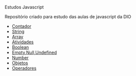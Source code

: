 Estudos Javascript

Repositório criado para estudo das aulas de javascript da DIO

<ul>
<li> <a href="https://github.com/Versart/Mini-Projetos-Javascript/tree/master/contador">Contador</a> </li>
 <li> <a href="https://github.com/Versart/Estudo-Javascript/tree/master/string">String</a> </li>
 <li> <a href="https://github.com/Versart/Estudo-Javascript/tree/master/array"> Array </a> </li>
 <li> <a href="https://github.com/Versart/Estudo-Javascript/tree/master/atividades"> Atividades </a> </li>
 <li> <a href="https://github.com/Versart/Estudo-Javascript/tree/master/boolean"> Boolean </a> </li>
 <li> <a href="https://github.com/Versart/Estudo-Javascript/tree/master/empty%2Cnull%2Cundefined"> Empty,Null,Undefined </a> </li>
 <li> <a href="https://github.com/Versart/Estudo-Javascript/tree/master/number"> Number </a> </li>
 <li> <a href="https://github.com/Versart/Estudo-Javascript/tree/master/objetos"> Objetos </a> </li>
 <li> <a href="https://github.com/Versart/Estudo-Javascript/tree/master/operadores"> Operadores </a> </li>
 
</ul>

